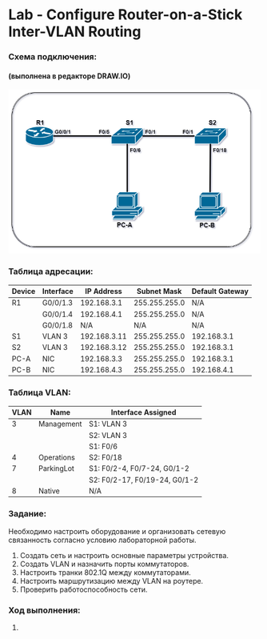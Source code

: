 #  Lab - Configure Router-on-a-Stick Inter-VLAN Routing

  ###  Схема подключения:
#### (выполнена в редакторе DRAW.IO)

![](Topology.png)

  ### Таблица адресации:
|  Device  |  Interface  |   IP Address   |   Subnet Mask   |  Default Gateway  |
|----------|-------------|----------------|-----------------|-------------------|
| R1       | G0/0/1.3    | 192.168.3.1    | 255.255.255.0   | N/A               |
|          | G0/0/1.4    | 192.168.4.1    | 255.255.255.0   | N/A               |
|          | G0/0/1.8    | N/A            | N/A             | N/A               |
| S1       | VLAN 3      | 192.168.3.11   | 255.255.255.0   | 192.168.3.1       |
| S2       | VLAN 3      | 192.168.3.12   | 255.255.255.0   | 192.168.3.1       |
| PC-A     | NIC         | 192.168.3.3    | 255.255.255.0   | 192.168.3.1       |
| PC-B     | NIC         | 192.168.4.3    | 255.255.255.0   | 192.168.4.1       |

  ### Таблица VLAN:

|   VLAN   |    Name    |   Interface Assigned           |
|----------|------------|--------------------------------|
| 3        | Management | S1: VLAN 3                     |
|          |            | S2: VLAN 3                     |
|          |            | S1: F0/6                       |
| 4        | Operations | S2: F0/18                      |
| 7        | ParkingLot | S1: F0/2-4, F0/7-24, G0/1-2    |
|          |            | S2: F0/2-17, F0/19-24, G0/1-2  |
| 8        | Native     | N/A                            |

  ### Задание:
  Необходимо настроить оборудование и организовать сетевую связанность согласно условию лабораторной работы.
  1. Создать сеть и настроить основные параметры устройства.
  2. Создать VLAN и назначить порты коммутаторов.
  3. Настроить транки 802.1Q между коммутаторами.
  4. Настроить маршрутизацию между VLAN на роутере.
  5. Проверить работоспособность сети.
  
  ### Ход выполнения:
  1. 
  
  
  
  
  
  
